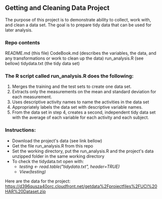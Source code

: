 ## Getting and Cleaning Data Project

The purpose of this project is to demonstrate ability to collect, work with, and clean a data set. 
The goal is to prepare tidy data that can be used for later analysis.


### Repo contents

README.md (this file)
CodeBook.md (describes the variables, the data, and any transformations or work to clean up the data)
run_analysis.R (see bellow)
tidydata.txt (the tidy data set)


### The R script called run_analysis.R does the following:

1. Merges the training and the test sets to create one data set.
2. Extracts only the measurements on the mean and standard deviation for each measurement. 
3. Uses descriptive activity names to name the activities in the data set
4. Appropriately labels the data set with descriptive variable names. 
5. From the data set in step 4, creates a second, independent tidy data set with the average of each variable for each activity and each subject.


### Instructions:

* Download the project's data (see link bellow)
* Get the file run_analysis.R from this repo
* Set the working directory, put the run_analysis.R and the project's data unzipped folder in the same working directory
* To check the tidydata.txt open with: 
    + *testing <- read.table("tidydata.txt", header=TRUE)*
    + *View(testing)*

Here are the data for the project:
https://d396qusza40orc.cloudfront.net/getdata%2Fprojectfiles%2FUCI%20HAR%20Dataset.zip 